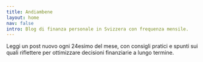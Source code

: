 ```yaml
---
title: Andiambene
layout: home
nav: false
intro: Blog di finanza personale in Svizzera con frequenza mensile.
---
```


Leggi un post nuovo ogni 24esimo del mese, con consigli pratici e spunti sui quali riflettere per ottimizzare decisioni finanziarie a lungo termine.
